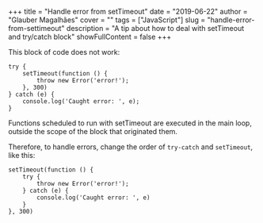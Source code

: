 +++
title = "Handle error from setTimeout"
date = "2019-06-22"
author = "Glauber Magalhães"
cover = ""
tags = ["JavaScript"]
slug = "handle-error-from-settimeout"
description = "A tip about how to deal with setTimeout and try/catch block"
showFullContent = false
+++

This block of code does not work:
```
try {
    setTimeout(function () {
        throw new Error('error!');
    }, 300)
} catch (e) {
    console.log('Caught error: ', e);
}
```

Functions scheduled to run with setTimeout are executed in the main loop, outside the scope of the block that originated them.

Therefore, to handle errors, change the order of `try-catch` and `setTimeout`, like this:


```
setTimeout(function () {
    try {
        throw new Error('error!');   
    } catch (e) {
        console.log('Caught error: ', e)
    }
}, 300)
```